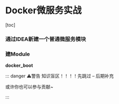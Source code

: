# Docker微服务实战

[toc]

###  通过IDEA新建一个普通微服务模块

###  建Module

**docker_boot**



::: danger ⚠️警告
知识盲区！！！！先跳过  – 后期补充

或许你也可以参与贡献~

:::
